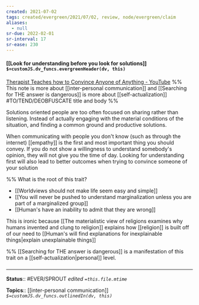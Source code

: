 ```yaml
---
created: 2021-07-02
tags: created/evergreen/2021/07/02, review, node/evergreen/claim
aliases:
  - null
sr-due: 2022-02-01
sr-interval: 17
sr-ease: 230
---
```


#### [[Look for understanding before you look for solutions]] `$=customJS.dv_funcs.evergreenHeader(dv, this)`

[Therapist Teaches how to Convince Anyone of Anything - YouTube](https://www.youtube.com/watch?v=8bAEuX2w2Ow)
%%
This note is more about [[inter-personal communication]] and [[Searching for THE answer is dangerous]] is more about [[self-actualization]]
#TO/TEND/DEOBFUSCATE title and body
%%

Solutions oriented people are too often focused on sharing rather than listening.
Instead of actually engaging with the material conditions of the situation,
and finding a common ground and productive solutions.

When communicating with people you don't know (such as through the internet) [[empathy]] is the first and most important thing you should convey. If you do not show a willingness to understand somebody's opinion, they will not give you the time of day. Looking for understanding first will also lead to better outcomes when trying to convince someone of your solution 

%%
What is the root of this trait?
- [[Worldviews should not make life seem easy and simple]] 
- [[You will never be pushed to understand marginalization unless you are part of a marginalized group]]
- [[Human's have an inability to admit that they are wrong]]

This is ironic because [[The materialistic view of religions examines why humans invented and clung to religion]] explains how [[religion]] is built off of our need to [[Human's will find explanations for inexplainable things|explain unexplainable things]]

%%
 [[Searching for THE answer is dangerous]] is a manifestation of this trait on a [[self-actualization|personal]] level.


### <hr class="footnote"/>

**Status**:: #EVER/SPROUT 
*edited `=this.file.mtime`*

**Topics**:: [[inter-personal communication]]
*`$=customJS.dv_funcs.outlinedIn(dv, this)`*
